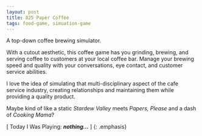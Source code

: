 ```yaml
---
layout: post
title: 825 Paper Coffee
tags: food-game, simuation-game
---
```

A top-down coffee brewing simulator.

With a cutout aesthetic, this coffee game has you grinding, brewing, and serving coffee to customers at your local coffee bar. Manage your brewing speed and quality with your conversations, eye contact, and customer service abilities.

I love the idea of simulating that multi-disciplinary aspect of the cafe service industry, creating relationships and maintaining them while providing a quality product.

Maybe kind of like a static *Stardew Valley* meets *Papers, Please* and a dash of *Cooking Mama*?

[ Today I Was Playing: ***nothing...*** ]
{: .emphasis}

